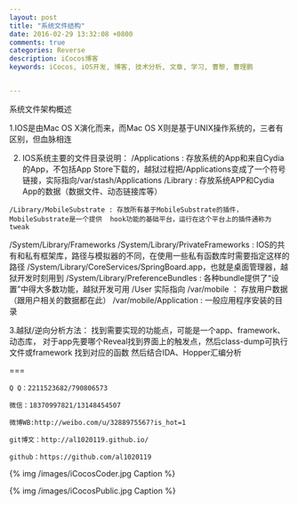 ```yaml
---
layout: post
title: "系统文件结构"
date: 2016-02-29 13:32:08 +0800
comments: true
categories: Reverse
description: iCocos博客
keywords: iCocos, iOS开发, 博客, 技术分析, 文章, 学习, 曹黎, 曹理鹏


---
```


系统文件架构概述

1.IOS是由Mac OS X演化而来，而Mac OS X则是基于UNIX操作系统的，三者有区别，但血脉相连

2. IOS系统主要的文件目录说明：
    /Applications : 存放系统的App和来自Cydia 的App，不包括App Store下载的，越狱过程把/Applications变成了一个符号链接，实际指向/var/stash/Applications
    /Library : 存放系统APP和Cydia App的数据（数据文件、动态链接库等）




<!--more-->




    /Library/MobileSubstrate : 存放所有基于MobileSubstrate的插件，MobileSubstrate是一个提供  hook功能的基础平台，运行在这个平台上的插件通称为tweak   
   /System/Library/Frameworks
   /System/Library/PrivateFrameworks : IOS的共有和私有框架库，路径与模拟器的不同，在使用一些私有函数库时需要指定这样的路径
   /System/Library/CoreServices/SpringBoard.app，也就是桌面管理器，越狱开发时刻用到
   /System/Library/PreferenceBundles : 各种bundle提供了“设置”中得大多数功能，越狱开发可用
   /User 实际指向 /var/mobile ： 存放用户数据（跟用户相关的数据都在此）
   /var/mobile/Application :  一般应用程序安装的目录

3.越狱/逆向分析方法：
    找到需要实现的功能点，可能是一个app、framework、动态库， 对于app先要哪个Reveal找到界面上的触发点，然后class-dump可执行文件或framework  找到对应的函数  然后结合IDA、Hopper汇编分析
    
    
===

    Q Q：2211523682/790806573

    微信：18370997821/13148454507
    
    微博WB:http://weibo.com/u/3288975567?is_hot=1
    
	git博文：http://al1020119.github.io/
	
	github：https://github.com/al1020119


{% img /images/iCocosCoder.jpg Caption %}  

{% img /images/iCocosPublic.jpg Caption %}  